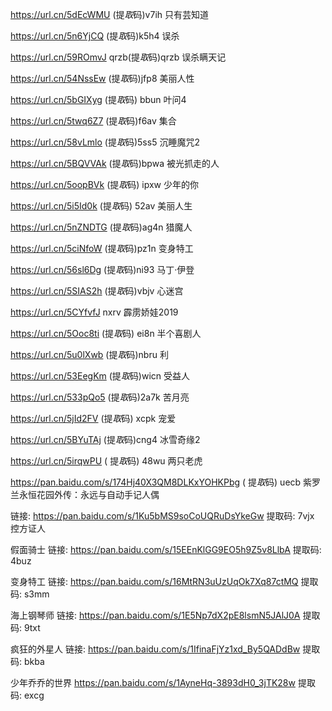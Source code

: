 

https://url.cn/5dEcWMU      (提*取*码)v7ih    只有芸知道


https://url.cn/5n6YjCQ      (提*取*码)k5h4    误杀

https://url.cn/59ROmvJ  qrzb(提*取*码)qrzb  误杀瞒天记

https://url.cn/54NssEw      (提*取*码)jfp8  美丽人性

 
https://url.cn/5bGIXyg   (提*取*码) bbun    叶问4


https://url.cn/5twq6Z7   (提*取*码)f6av 集合

https://url.cn/58vLmlo  (提*取*码)5ss5  沉睡魔咒2


https://url.cn/5BQVVAk   (提*取*码)bpwa 被光抓走的人

https://url.cn/5oopBVk   (提*取*码) ipxw 少年的你

https://url.cn/5i5Id0k  (提*取*码) 52av 美丽人生

https://url.cn/5nZNDTG  (提*取*码)ag4n  猎魔人

https://url.cn/5ciNfoW   (提*取*码)pz1n 变身特工 


https://url.cn/56sl6Dg  (提*取*码)ni93  马丁·伊登

https://url.cn/5SIAS2h  (提*取*码)vbjv 心迷宫

https://url.cn/5CYfvfJ  nxrv 霹雳娇娃2019

https://url.cn/5Ooc8ti  (提*取*码) ei8n 半个喜剧人

https://url.cn/5u0lXwb (提*取*码)nbru 利

https://url.cn/53EegKm  (提*取*码)wicn 受益人

https://url.cn/533pQo5  (提*取*码)2a7k 苦月亮

https://url.cn/5jId2FV  (提*取*码) xcpk 宠爱
  
https://url.cn/5BYuTAj    (提*取*码)cng4  冰雪奇缘2

https://url.cn/5irqwPU ( 提*取*码) 48wu 两只老虎

https://pan.baidu.com/s/174Hj40X3QM8DLKxYOHKPbg  ( 提*取*码) uecb 紫罗兰永恒花园外传：永远与自动手记人偶

链接: https://pan.baidu.com/s/1Ku5bMS9soCoUQRuDsYkeGw 提取码: 7vjx   控方证人

假面骑士 链接: https://pan.baidu.com/s/15EEnKlGG9EO5h9Z5v8LlbA 提取码: 4buz



变身特工 链接: https://pan.baidu.com/s/16MtRN3uUzUqOk7Xq87ctMQ 提取码: s3mm


海上钢琴师 链接: https://pan.baidu.com/s/1E5Np7dX2pE8lsmN5JAlJ0A 提取码: 9txt

 疯狂的外星人 链接: https://pan.baidu.com/s/1IfinaFjYz1xd_By5QADdBw 提取码: bkba
 
 
少年乔乔的世界 https://pan.baidu.com/s/1AyneHq-3893dH0_3jTK28w 提取码: excg 

